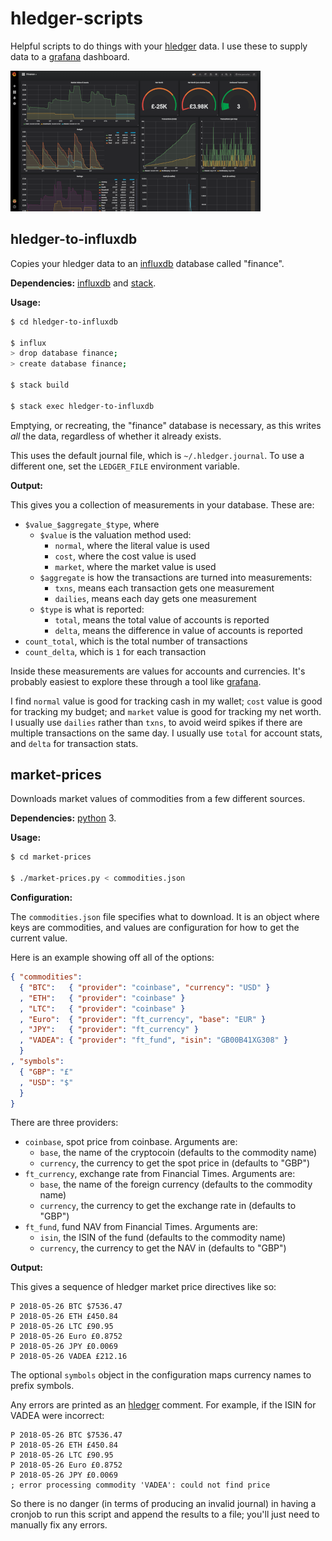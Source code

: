 hledger-scripts
===============

Helpful scripts to do things with your [hledger][] data.  I use these
to supply data to a [grafana][] dashboard.

![Example Dashboard](dashboard.png)


hledger-to-influxdb
-------------------

Copies your hledger data to an [influxdb][] database called "finance".

**Dependencies:** [influxdb][] and [stack][].

**Usage:**

```bash
$ cd hledger-to-influxdb

$ influx
> drop database finance;
> create database finance;

$ stack build

$ stack exec hledger-to-influxdb
```

Emptying, or recreating, the "finance" database is necessary, as this
writes *all* the data, regardless of whether it already exists.

This uses the default journal file, which is `~/.hledger.journal`.  To
use a different one, set the `LEDGER_FILE` environment variable.

**Output:**

This gives you a collection of measurements in your database.  These
are:

- `$value_$aggregate_$type`, where
  - `$value` is the valuation method used:
    - `normal`, where the literal value is used
    - `cost`, where the cost value is used
    - `market`, where the market value is used
  - `$aggregate` is how the transactions are turned into measurements:
    - `txns`, means each transaction gets one measurement
    - `dailies`, means each day gets one measurement
  - `$type` is what is reported:
    - `total`, means the total value of accounts is reported
    - `delta`, means the difference in value of accounts is reported
- `count_total`, which is the total number of transactions
- `count_delta`, which is `1` for each transaction

Inside these measurements are values for accounts and currencies.
It's probably easiest to explore these through a tool
like [grafana][].

I find `normal` value is good for tracking cash in my wallet; `cost`
value is good for tracking my budget; and `market` value is good for
tracking my net worth.  I usually use `dailies` rather than `txns`, to
avoid weird spikes if there are multiple transactions on the same day.
I usually use `total` for account stats, and `delta` for transaction
stats.


market-prices
-------------

Downloads market values of commodities from a few different sources.

**Dependencies:** [python][] 3.

**Usage:**

```bash
$ cd market-prices

$ ./market-prices.py < commodities.json
```

**Configuration:**

The `commodities.json` file specifies what to download.  It is an
object where keys are commodities, and values are configuration for
how to get the current value.

Here is an example showing off all of the options:

```json
{ "commodities":
  { "BTC":   { "provider": "coinbase", "currency": "USD" }
  , "ETH":   { "provider": "coinbase" }
  , "LTC":   { "provider": "coinbase" }
  , "Euro":  { "provider": "ft_currency", "base": "EUR" }
  , "JPY":   { "provider": "ft_currency" }
  , "VADEA": { "provider": "ft_fund", "isin": "GB00B41XG308" }
  }
, "symbols":
  { "GBP": "£"
  , "USD": "$"
  }
}
```

There are three providers:

- `coinbase`, spot price from coinbase.  Arguments are:
  - `base`, the name of the cryptocoin (defaults to the commodity
    name)
  - `currency`, the currency to get the spot price in (defaults to
    "GBP")
- `ft_currency`, exchange rate from Financial Times.  Arguments are:
  - `base`, the name of the foreign currency (defaults to the
    commodity name)
  - `currency`, the currency to get the exchange rate in (defaults to
    "GBP")
- `ft_fund`, fund NAV from Financial Times.  Arguments are:
  - `isin`, the ISIN of the fund (defaults to the commodity name)
  - `currency`, the currency to get the NAV in (defaults to "GBP")

**Output:**

This gives a sequence of hledger market price directives like so:

```
P 2018-05-26 BTC $7536.47
P 2018-05-26 ETH £450.84
P 2018-05-26 LTC £90.95
P 2018-05-26 Euro £0.8752
P 2018-05-26 JPY £0.0069
P 2018-05-26 VADEA £212.16
```

The optional `symbols` object in the configuration maps currency names
to prefix symbols.

Any errors are printed as an [hledger][] comment.  For example, if the
ISIN for VADEA were incorrect:

```
P 2018-05-26 BTC $7536.47
P 2018-05-26 ETH £450.84
P 2018-05-26 LTC £90.95
P 2018-05-26 Euro £0.8752
P 2018-05-26 JPY £0.0069
; error processing commodity 'VADEA': could not find price
```

So there is no danger (in terms of producing an invalid journal) in
having a cronjob to run this script and append the results to a file;
you'll just need to manually fix any errors.

[hledger]: http://hledger.org/
[grafana]: https://grafana.com/
[stack]: https://docs.haskellstack.org/en/stable/README/
[influxdb]: https://www.influxdata.com/
[python]: https://www.python.org/
